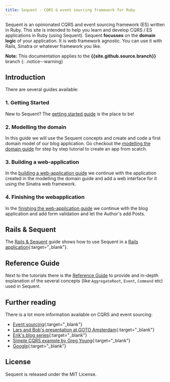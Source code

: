```yaml
---
title: Sequent - CQRS & event sourcing framework for Ruby
---
```


Sequent is an opinionated CQRS and event sourcing framework (ES) written in Ruby. This site is intended
to help you learn and develop CQRS / ES applications in Ruby (using Sequent).
Sequent **focusses** on the **domain logic** of your application. It is web framework agnostic.
You can use it with Rails, Sinatra or whatever framework you like.

**Note:** This documentation applies to the **{{site.github.source.branch}}** branch
{: .notice--warning}

## Introduction

There are several guides available:

### 1. Getting Started

New to Sequent? The [getting started guide](/docs/getting-started.html) is the place to be!

### 2. Modelling the domain

In this guide we will use the Sequent concepts and create and code a first domain model
of our blog application. Go checkout the [modelling the domain guide](/docs/modelling-the-domain.html)
for step by step tutorial to create an app from scatch.

### 3. Building a web-application

In the [building a web-application guide](/docs/building-a-web-application.html) we continue with the
application created in the modelling the domain guide and add a web interface for it using the Sinatra
web framework.

### 4. Finishing the webapplication

In the [finishing the web-application guide](/docs/finishing-the-web-application.html) we continue with
the blog application and add form validation and let the Author's add Posts.

## Rails & Sequent

The [Rails & Sequent](/docs/rails-sequent.html) guide shows how to use Sequent in a 
[Rails application](https://rubyonrails.org/){:target="_blank"}.

## Reference Guide

Next to the tutorials there is the [Reference Guide](/docs/concepts.html) to provide and
in-depth explanation of the several concepts (like `AggregateRoot`, `Event`, `Command` etc) used in Sequent.

## Further reading

There is a lot more information available on CQRS and event sourcing:

- [Event sourcing](https://martinfowler.com/eaaDev/EventSourcing.html){:target="_blank"}
- [Lars and Bob's presentation at GOTO Amsterdam](https://gotocon.com/dl/goto-amsterdam-2013/slides/BobForma_and_LarsVonk_EventSourcingInProductionSystems.pdf){:target="_blank"}
- [Erik's blog series](https://www.zilverline.com/blog/towards-an-immutable-domain-model-monads-part-5){:target="_blank"}
- [Simple CQRS example by Greg Young](https://github.com/gregoryyoung/m-r){:target="_blank"}
- [Google](http://www.google.nl/search?ie=UTF-8&q=cqrs+event+sourcing){:target="_blank"}

## License

Sequent is released under the MIT License.
